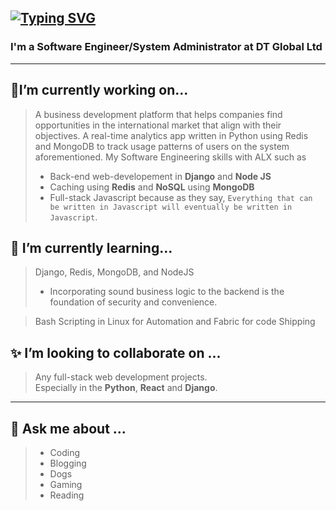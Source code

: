 
[![Typing SVG](https://readme-typing-svg.demolab.com/?lines=Hi;I+am+a+full+stack+software+engineer;and+a+SecOps+Zealot;I+am+open+to+collaboration+on+coding+projects;Django+Python+ReactJS+Javascript+C)](https://git.io/typing-svg)
---
### I'm a Software Engineer/System Administrator at DT Global Ltd  
---
## 🔭I’m currently working on...
> A business development platform that helps companies find opportunities in the international market that align with their objectives.
> A real-time analytics app written in Python using Redis and MongoDB to track usage patterns of users on the system aforementioned.
> My Software Engineering skills with ALX such as
> * Back-end web-developement in **Django** and **Node JS**
> * Caching using **Redis** and **NoSQL** using **MongoDB**
> * Full-stack Javascript because as they say, `Everything that can be written in Javascript will eventually be written in Javascript`.

## 🌱 I’m currently learning...
> Django, Redis, MongoDB, and NodeJS  
> * Incorporating sound business logic to the backend is the foundation of security and convenience.   

> Bash Scripting in Linux for Automation and Fabric for code Shipping

## ✨ I’m looking to collaborate on ...  
> Any full-stack web development projects.  
> Especially in the **Python**, **React** and **Django**.

---
## 💬 Ask me about ...  
> * Coding  
> * Blogging  
> * Dogs  
> * Gaming  
> * Reading  
  <!--
  📫 Coding profiles.
Twitter:
Github:
Leetcode:
Hashnode:
Reddit:
Stack overflow: -->
